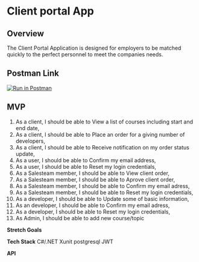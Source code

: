 # Client portal App

## Overview

The Client Portal Application is designed for employers to be matched quickly to the perfect personnel to meet the companies needs.

## Postman Link

[![Run in Postman](https://run.pstmn.io/button.svg)](https://god.gw.postman.com/run-collection/16168422-11f87301-bb0c-4476-989e-28dec5172b68?action=collection%2Ffork&collection-url=entityId%3D16168422-11f87301-bb0c-4476-989e-28dec5172b68%26entityType%3Dcollection%26workspaceId%3D2b515f0a-9ff4-44ff-886c-2977729529db)

## MVP

1. As a client, I should be able to View a list of courses including start and end date,
2. As a client, I should be able to Place an order for a giving number of developers,
3. As a client, I should be able to Receive notification on my order status update,
4. As a user, I should be able to Confirm my email address,
5. As a user, I should be able to Reset my login credentials,
6. As a Salesteam member, I should be able to View client order,
7. As a Salesteam member, I should be able to Aprove client order,
8. As a Salesteam member, I should be able to Confirm my email adress,
9. As a Salesteam member, I should be able to Reset my login credentials,
10. As a developer, I should be able to Update some of basic information,
11. As an developer, I should be able to Confirm my email adress,
12. As a developer, I should be able to Reset my login credentials,
13. As Admin, I should be able to add new course/topic

**Stretch Goals**

**Tech Stack**
C#/.NET
Xunit
postgresql
JWT

**API**
